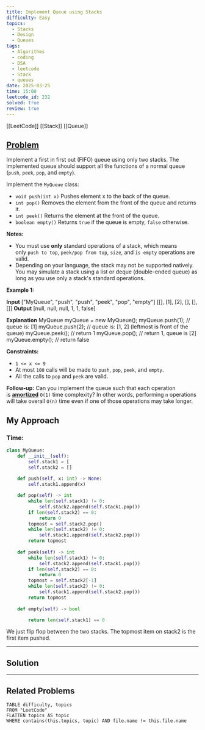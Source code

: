 ```yaml
---
title: Implement Queue using Stacks
difficulty: Easy
topics:
  - Stacks
  - Design
  - Queues
tags:
  - Algorithms
  - coding
  - DSA
  - leetcode
  - Stack
  - queues
date: 2025-03-25
time: 15:00
leetcode_id: 232
solved: true
review: true
---
```

[[LeetCode]]
[[Stack]]
[[Queue]]
## [Problem](https://leetcode.com/problems/implement-queue-using-stacks/)
Implement a first in first out (FIFO) queue using only two stacks. The implemented queue should support all the functions of a normal queue (`push`, `peek`, `pop`, and `empty`).

Implement the `MyQueue` class:

- `void push(int x)` Pushes element x to the back of the queue.
- `int pop()` Removes the element from the front of the queue and returns it.
- `int peek()` Returns the element at the front of the queue.
- `boolean empty()` Returns `true` if the queue is empty, `false` otherwise.

**Notes:**

- You must use **only** standard operations of a stack, which means only `push to top`, `peek/pop from top`, `size`, and `is empty` operations are valid.
- Depending on your language, the stack may not be supported natively. You may simulate a stack using a list or deque (double-ended queue) as long as you use only a stack's standard operations.

**Example 1:**

**Input**
["MyQueue", "push", "push", "peek", "pop", "empty"]
[[], [1], [2], [], [], []]
**Output**
[null, null, null, 1, 1, false]

**Explanation**
MyQueue myQueue = new MyQueue();
myQueue.push(1); // queue is: [1]
myQueue.push(2); // queue is: [1, 2] (leftmost is front of the queue)
myQueue.peek(); // return 1
myQueue.pop(); // return 1, queue is [2]
myQueue.empty(); // return false

**Constraints:**

- `1 <= x <= 9`
- At most `100` calls will be made to `push`, `pop`, `peek`, and `empty`.
- All the calls to `pop` and `peek` are valid.

**Follow-up:** Can you implement the queue such that each operation is **[amortized](https://en.wikipedia.org/wiki/Amortized_analysis)** `O(1)` time complexity? In other words, performing `n` operations will take overall `O(n)` time even if one of those operations may take longer.


## My Approach
### Time: 

```python
class MyQueue:
    def __init__(self):
        self.stack1 = [
        self.stack2 = []
  
    def push(self, x: int) -> None:
        self.stack1.append(x)

    def pop(self) -> int
        while len(self.stack1) != 0:
            self.stack2.append(self.stack1.pop())
        if len(self.stack2) == 0:
            return 0
        topmost = self.stack2.pop()
        while len(self.stack2) != 0:
            self.stack1.append(self.stack2.pop())
        return topmost
  
    def peek(self) -> int
        while len(self.stack1) != 0:
            self.stack2.append(self.stack1.pop())
        if len(self.stack2) == 0:
            return 0
        topmost = self.stack2[-1]
        while len(self.stack2) != 0:
            self.stack1.append(self.stack2.pop())
        return topmost
  
    def empty(self) -> bool

        return len(self.stack1) == 0
```
We just flip flop between the two stacks. The topmost item on stack2 is the first item pushed.

---
## Solution




---
## Related Problems
```dataview
TABLE difficulty, topics
FROM "LeetCode"
FLATTEN topics AS topic
WHERE contains(this.topics, topic) AND file.name != this.file.name
```